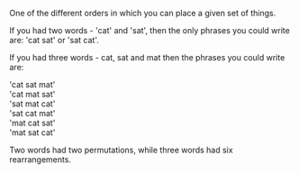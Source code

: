 One of the different orders in which you can place a given set of
things.

If you had two words - 'cat' and 'sat', then the only phrases you could
write are: 'cat sat' or 'sat cat'.

If you had three words - cat, sat and mat then the phrases you could
write are:

'cat sat mat'\
 'cat mat sat'\
 'sat mat cat'\
 'sat cat mat'\
 'mat cat sat'\
 'mat sat cat'

Two words had two permutations, while three words had six
rearrangements.
